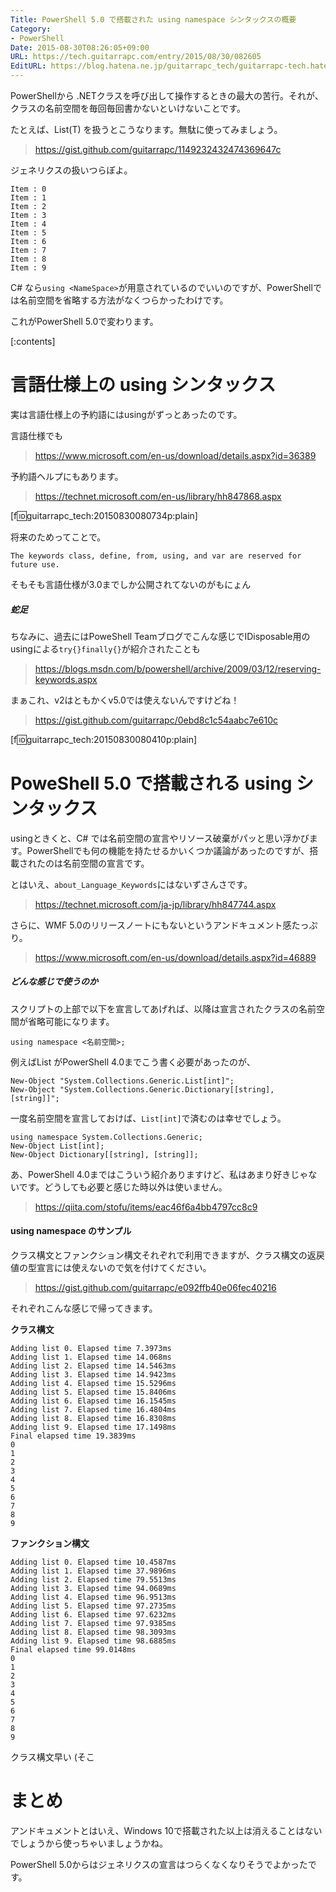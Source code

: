 ```yaml
---
Title: PowerShell 5.0 で搭載された using namespace シンタックスの概要
Category:
- PowerShell
Date: 2015-08-30T08:26:05+09:00
URL: https://tech.guitarrapc.com/entry/2015/08/30/082605
EditURL: https://blog.hatena.ne.jp/guitarrapc_tech/guitarrapc-tech.hatenablog.com/atom/entry/6653458415119492430
---
```


PowerShellから .NETクラスを呼び出して操作するときの最大の苦行。それが、クラスの名前空間を毎回毎回書かないといけないことです。

たとえば、List(T) を扱うとこうなります。無駄に使ってみましょう。

> https://gist.github.com/guitarrapc/1149232432474369647c

ジェネリクスの扱いつらぽよ。


```
Item : 0
Item : 1
Item : 2
Item : 3
Item : 4
Item : 5
Item : 6
Item : 7
Item : 8
Item : 9
```

C# なら`using <NameSpace>`が用意されているのでいいのですが、PowerShellでは名前空間を省略する方法がなくつらかったわけです。

これがPowerShell 5.0で変わります。

[:contents]


# 言語仕様上の using シンタックス

実は言語仕様上の予約語にはusingがずっとあったのです。

言語仕様でも
> https://www.microsoft.com/en-us/download/details.aspx?id=36389

予約語ヘルプにもあります。

> https://technet.microsoft.com/en-us/library/hh847868.aspx

[f:id:guitarrapc_tech:20150830080734p:plain]

将来のためってことで。

```
The keywords class, define, from, using, and var are reserved for future use.
```

そもそも言語仕様が3.0までしか公開されてないのがもにょん

##### 蛇足

ちなみに、過去にはPoweShell Teamブログでこんな感じでIDisposable用のusingによる`try{}finally{}`が紹介されたことも

> https://blogs.msdn.com/b/powershell/archive/2009/03/12/reserving-keywords.aspx

まぁこれ、v2はともかくv5.0では使えないんですけどね！

> https://gist.github.com/guitarrapc/0ebd8c1c54aabc7e610c

[f:id:guitarrapc_tech:20150830080410p:plain]


# PoweShell 5.0 で搭載される using シンタックス

usingときくと、C# では名前空間の宣言やリソース破棄がパッと思い浮かびます。PowerShellでも何の機能を持たせるかいくつか議論があったのですが、搭載されたのは名前空間の宣言です。

とはいえ、`about_Language_Keywords`にはないずさんさです。

> https://technet.microsoft.com/ja-jp/library/hh847744.aspx

さらに、WMF 5.0のリリースノートにもないというアンドキュメント感たっぷり。

> https://www.microsoft.com/en-us/download/details.aspx?id=46889


##### どんな感じで使うのか

スクリプトの上部で以下を宣言してあげれば、以降は宣言されたクラスの名前空間が省略可能になります。

```
using namespace <名前空間>;
```

例えばList<int> がPowerShell 4.0までこう書く必要があったのが、

```
New-Object "System.Collections.Generic.List[int]";
New-Object "System.Collections.Generic.Dictionary[[string], [string]]";
```

一度名前空間を宣言しておけば、`List[int]`で済むのは幸せでしょう。

```
using namespace System.Collections.Generic;
New-Object List[int];
New-Object Dictionary[[string], [string]];

```

あ、PowerShell 4.0まではこういう紹介ありますけど、私はあまり好きじゃないです。どうしても必要と感じた時以外は使いません。

> https://qiita.com/stofu/items/eac46f6a4bb4797cc8c9


#### using namespace のサンプル

クラス構文とファンクション構文それぞれで利用できますが、クラス構文の返戻値の型宣言には使えないので気を付けてください。

> https://gist.github.com/guitarrapc/e092ffb40e06fec40216


それぞれこんな感じで帰ってきます。

**クラス構文**

```
Adding list 0. Elapsed time 7.3973ms
Adding list 1. Elapsed time 14.068ms
Adding list 2. Elapsed time 14.5463ms
Adding list 3. Elapsed time 14.9423ms
Adding list 4. Elapsed time 15.5296ms
Adding list 5. Elapsed time 15.8406ms
Adding list 6. Elapsed time 16.1545ms
Adding list 7. Elapsed time 16.4804ms
Adding list 8. Elapsed time 16.8308ms
Adding list 9. Elapsed time 17.1498ms
Final elapsed time 19.3839ms
0
1
2
3
4
5
6
7
8
9
```

**ファンクション構文**

```
Adding list 0. Elapsed time 10.4587ms
Adding list 1. Elapsed time 37.9896ms
Adding list 2. Elapsed time 79.5513ms
Adding list 3. Elapsed time 94.0689ms
Adding list 4. Elapsed time 96.9513ms
Adding list 5. Elapsed time 97.2735ms
Adding list 6. Elapsed time 97.6232ms
Adding list 7. Elapsed time 97.9385ms
Adding list 8. Elapsed time 98.3093ms
Adding list 9. Elapsed time 98.6885ms
Final elapsed time 99.0148ms
0
1
2
3
4
5
6
7
8
9
```

クラス構文早い (そこ

# まとめ

アンドキュメントとはいえ、Windows 10で搭載された以上は消えることはないでしょうから使っちゃいましょうかね。

PowerShell 5.0からはジェネリクスの宣言はつらくなくなりそうでよかったです。
